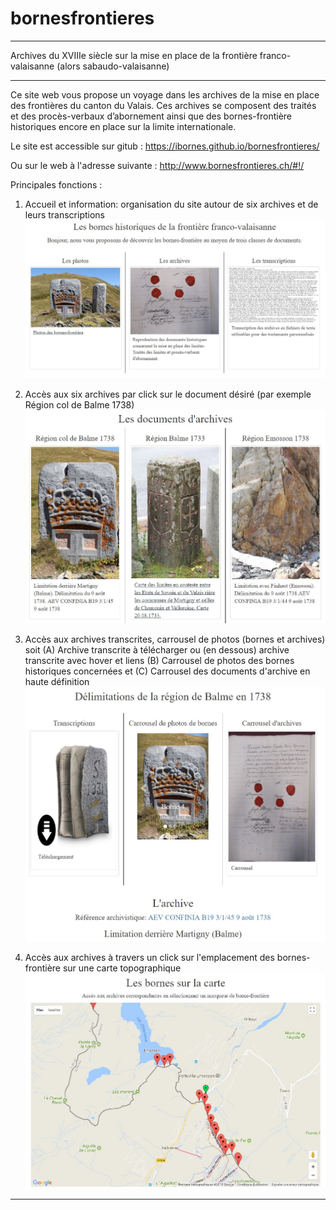 # bornesfrontieres
__________________________________________________________________________________________________________
Archives du XVIIIe siècle sur la mise en place de la frontière franco-valaisanne (alors sabaudo-valaisanne)
__________________________________________________________________________________________________________
Ce site web vous propose un voyage dans les archives de la mise en place des frontières du
canton du Valais. Ces archives se composent des traités et des procès-verbaux d’abornement
ainsi que des bornes-frontière historiques encore en place sur la limite internationale. 

Le site est accessible sur gitub :
https://ibornes.github.io/bornesfrontieres/

Ou sur le web à l'adresse suivante :
http://www.bornesfrontieres.ch/#!/

Principales fonctions :
1. Accueil et information: organisation du site autour de six archives et de leurs transcriptions
![info](doc/info.JPG)

2. Accès aux six archives par click sur le document désiré (par exemple Région col de Balme 1738)
![archives](doc/archives.JPG)

3. Accès aux archives transcrites, carrousel de photos (bornes et archives) soit
    (A) Archive transcrite à télécharger ou (en dessous) archive transcrite avec hover et liens
    (B) Carrousel de photos des bornes historiques concernées
    et (C) Carrousel des documents d'archive en haute définition
![transcriptions](doc/transcriptions.JPG)

4. Accès aux archives à travers un click sur l'emplacement des bornes-frontière sur une carte topographique
![carte](doc/carte.JPG)
__________________________________________________________________________________________________________
